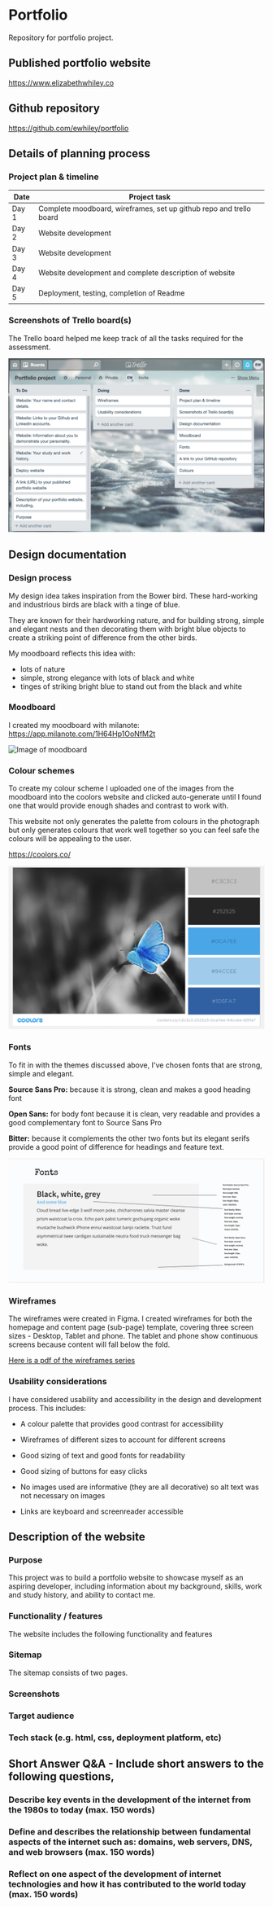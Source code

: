 # Portfolio
Repository for portfolio project. 

## Published portfolio website
https://www.elizabethwhiley.co

## Github repository
https://github.com/ewhiley/portfolio

## Details of planning process
### Project plan & timeline

Date | Project task
------------ | -------------
Day 1 | Complete moodboard, wireframes, set up github repo and trello board | Completed
Day 2 | Website development |
Day 3 | Website development |
Day 4 | Website development and complete description of website |
Day 5 | Deployment, testing, completion of Readme |


### Screenshots of Trello board(s)
The Trello board helped me keep track of all the tasks required for the assessment. 

![Image of Trello board showing tasks underway, completed and yet to be completed](https://github.com/ewhiley/portfolio/blob/master/trello%20board.png)


## Design documentation
### Design process
My design idea takes inspiration from the Bower bird. These hard-working and industrious birds are black with a tinge of blue. 

They are known for their hardworking nature, and for building strong, simple and elegant nests and then decorating them with bright blue objects to create a striking point of difference from the other birds. 

My moodboard reflects this idea with: 
- lots of nature 
- simple, strong elegance with lots of black and white 
- tinges of striking bright blue to stand out from the black and white

### Moodboard

I created my moodboard with milanote: https://app.milanote.com/1H64Hp1OoNfM2t

![Image of moodboard](https://github.com/ewhiley/portfolio/blob/master/Portfolio_mood_board.png)

### Colour schemes
To create my colour scheme I uploaded one of the images from the moodboard into the coolors website and clicked auto-generate until I found one that would provide enough shades and contrast to work with.

This website not only generates the palette from colours in the photograph but only generates colours that work well together so you can feel safe the colours will be appealing to the user.

https://coolors.co/

![Image of colour palette](https://github.com/ewhiley/portfolio/blob/master/colour_schemes.png)

### Fonts

To fit in with the themes discussed above, I've chosen fonts that are strong, simple and elegant. 

**Source Sans Pro:** because it is strong, clean and makes a good heading font

**Open Sans:** for body font because it is clean, very readable and provides a good complementary font to Source Sans Pro

**Bitter:** because it complements the other two fonts but its elegant serifs provide a good point of difference for headings and feature text. 

![Image of fonts](https://github.com/ewhiley/portfolio/blob/master/fonts.png)


### Wireframes

The wireframes were created in Figma. I created wireframes for both the homepage and content page (sub-page) template, covering three screen sizes - Desktop, Tablet and phone. The tablet and phone show continuous screens because content will fall below the fold. 

[Here is a pdf of the wireframes series](https://github.com/ewhiley/portfolio/blob/master/Portfolio_wireframes.pdf)

### Usability considerations

I have considered usability and accessibility in the design and development process. This includes:

* A colour palette that provides good contrast for accessibility

* Wireframes of different sizes to account for different screens

* Good sizing of text and good fonts for readability

* Good sizing of buttons for easy clicks

* No images used are informative (they are all decorative) so alt text was not necessary on images 

* Links are keyboard and screenreader accessible 

## Description of the website 

### Purpose

This project was to build a portfolio website to showcase myself as an aspiring developer, including information about my background, skills, work and study history, and ability to contact me.

### Functionality / features
The website includes the following functionality and features



### Sitemap

The sitemap consists of two pages. 
 



### Screenshots

### Target audience

### Tech stack (e.g. html, css, deployment platform, etc)



## Short Answer Q&A - Include short answers to the following questions,
### Describe key events in the development of the internet from the 1980s to today (max. 150 words)
### Define and describes the relationship between fundamental aspects of the internet such as: domains, web servers, DNS, and web browsers (max. 150 words)
### Reflect on one aspect of the development of internet technologies and how it has contributed to the world today (max. 150 words)
